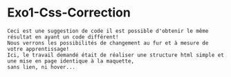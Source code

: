# Exo1-Css-Correction

    Ceci est une suggestion de code il est possible d'obtenir le même résultat en ayant un code différent!
    Nous verrons les possibilités de changement au fur et à mesure de votre apprentissage!
    Ici, le travail demandé était de réaliser une structure html simple et une mise en page identique à la maquette,
    sans lien, ni hover...

